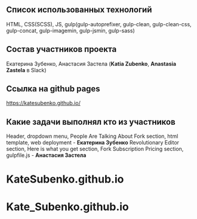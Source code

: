 ## Список использованных технологий

HTML, CSS(SCSS), JS, gulp(gulp-autoprefixer, gulp-clean, gulp-clean-css, gulp-concat, gulp-imagemin, gulp-jsmin, gulp-sass)

## Состав участников проекта

Екатерина Зубенко, Анастасия Застела (**Katia Zubenko**, **Anastasia Zastela** в Slack)

## Ссылка на github pages

https://katesubenko.github.io/

## Какие задачи выполнял кто из участников

Header, dropdown menu, People Are Talking About Fork section, html template, web deployment - **Екатерина Зубенко**
Revolutionary Editor section, Here is what you get section, Fork Subscription Pricing section, gulpfile.js - **Анастасия Застела**
# KateSubenko.github.io
# Kate_Subenko.github.io
